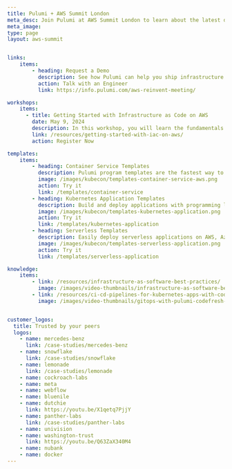 ```yaml
---
title: Pulumi + AWS Summit London
meta_desc: Join Pulumi at AWS Summit London to learn about the latest developments in infrastructure as code. Meet us at booth B14, April 24, 2024
meta_image:
type: page
layout: aws-summit


links:
    items:
        - heading: Request a Demo
          description: See how Pulumi can help you ship infrastructure faster, and manage your AWS resources at scale. Ready for a change?
          action: Talk with an Engineer
          link: https://info.pulumi.com/aws-reinvent-meeting/

workshops:
    items:
      - title: Getting Started with Infrastructure as Code on AWS
        date: May 9, 2024
        description: In this workshop, you will learn the fundamentals of Infrastructure as Code through a series of guided exercises using the Pulumi Cloud Engineering platform.
        link: /resources/getting-started-with-iac-on-aws/
        action: Register Now

templates:
    items:
        - heading: Container Service Templates
          description: Pulumi program templates are the fastest way to deploy container services on AWS, Azure, or Google Cloud Platform.
          image: /images/kubecon/templates-container-service-aws.png
          action: Try it
          link: /templates/container-service
        - heading: Kubernetes Application Templates
          description: Build and deploy applications with programming languages and deploying them to your Kubernetes clusters.
          image: /images/kubecon/templates-kubernetes-application.png
          action: Try it
          link: /templates/kubernetes-application
        - heading: Serverless Templates
          description: Easily deploy serverless applications on AWS, Azure, or Google Cloud Platform with Pulumi Serverless Application templates.
          image: /images/kubecon/templates-serverless-application.png
          action: Try it
          link: /templates/serverless-application

knowledge:
    items:
        - link: /resources/infrastructure-as-software-best-practices/
          image: /images/video-thumbnails/infrastructure-as-software-best-practices-thumbnail.png
        - link: /resources/ci-cd-pipelines-for-kubernetes-apps-with-codefresh/
          image: /images/video-thumbnails/gitops-with-pulumi-codefresh-thumbnail.png


customer_logos:
  title: Trusted by your peers
  logos:
    - name: mercedes-benz
      link: /case-studies/mercedes-benz
    - name: snowflake
      link: /case-studies/snowflake
    - name: lemonade
      link: /case-studies/lemonade
    - name: cockroach-labs
    - name: meta
    - name: webflow
    - name: bluenile
    - name: dutchie
      link: https://youtu.be/X1qetq7PjjY
    - name: panther-labs
      link: /case-studies/panther-labs
    - name: univision
    - name: washington-trust
      link: https://youtu.be/Q63ZaX340M4
    - name: nubank
    - name: docker
---
```

